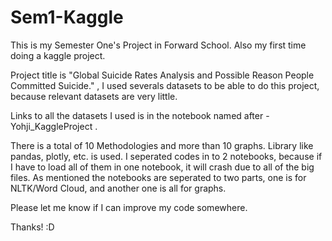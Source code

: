 # Sem1-Kaggle

This is my Semester One's Project in Forward School. Also my first time doing a kaggle project.

Project title is "Global Suicide Rates Analysis and Possible Reason People Committed Suicide." , I used severals datasets to be able to do this project, because relevant datasets are very little.

Links to all the datasets I used is in the notebook named after - Yohji_KaggleProject . 

There is a total of 10 Methodologies and more than 10 graphs. Library like pandas, plotly, etc. is used. 
I seperated codes in to 2 notebooks, because if I have to load all of them in one notebook, it will crash due to all of the big files.
As mentioned the notebooks are seperated to two parts, one is for NLTK/Word Cloud, and another one is all for graphs.

Please let me know if I can improve my code somewhere.

Thanks! :D
